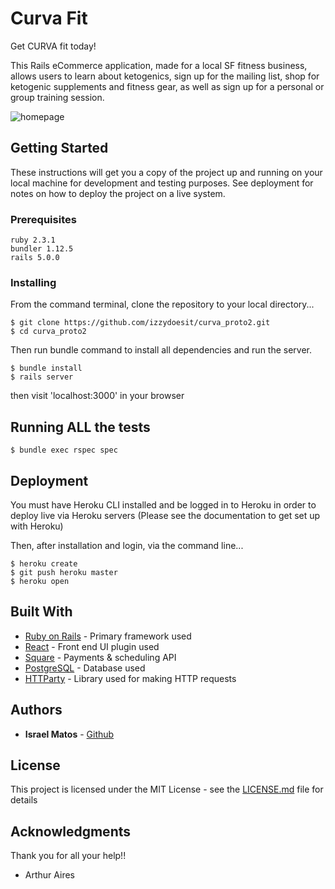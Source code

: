 # Curva Fit

Get CURVA fit today! 

This Rails eCommerce application, made for a local SF fitness business, allows users to learn about ketogenics, sign up for the mailing list, shop for ketogenic supplements and fitness gear, as well as sign up for a personal or group training session. 

![homepage](https://github.com/izzydoesit/curva_proto2/blob/master/app/assets/images/CurvaHomepage1.png)

## Getting Started

These instructions will get you a copy of the project up and running on your local machine for development and testing purposes. See deployment for notes on how to deploy the project on a live system.

### Prerequisites

```
ruby 2.3.1
bundler 1.12.5
rails 5.0.0
```

### Installing
From the command terminal, clone the repository to your local directory...
```
$ git clone https://github.com/izzydoesit/curva_proto2.git
$ cd curva_proto2
```

Then run bundle command to install all dependencies and run the server.  

```
$ bundle install
$ rails server
```
then visit 'localhost:3000' in your browser


## Running ALL the tests

```
$ bundle exec rspec spec
```

## Deployment

You must have Heroku CLI installed and be logged in to Heroku in order to deploy live via Heroku servers (Please see the documentation to get set up with Heroku)

Then, after installation and login, via the command line...
```
$ heroku create 
$ git push heroku master
$ heroku open
```

## Built With

* [Ruby on Rails](http://api.rubyonrails.org/) - Primary framework used
* [React](https://facebook.github.io/react) - Front end UI plugin used
* [Square](https://squareup.com) - Payments & scheduling API
* [PostgreSQL](https://www.postgresql.org/docs/) - Database used
* [HTTParty](https://github.com/jnunemaker/httparty) - Library used for making HTTP requests

## Authors

* **Israel Matos** - [Github](https://github.com/izzydoesit)

## License

This project is licensed under the MIT License - see the [LICENSE.md](LICENSE.md) file for details

## Acknowledgments

Thank you for all your help!!
* Arthur Aires
